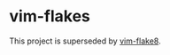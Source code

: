 vim-flakes
==========
This project is superseded by [vim-flake8](https://github.com/nvie/vim-flake8).
